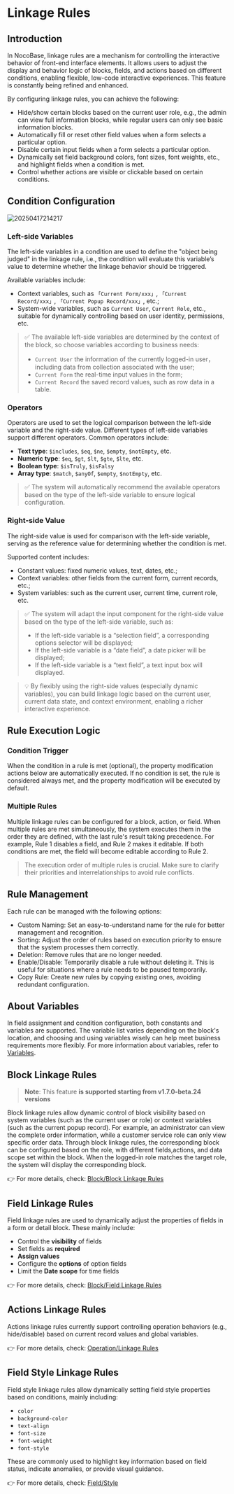 # Linkage Rules

## Introduction

In NocoBase, linkage rules are a mechanism for controlling the interactive behavior of front-end interface elements. It allows users to adjust the display and behavior logic of blocks, fields, and actions based on different conditions, enabling flexible, low-code interactive experiences. This feature is constantly being refined and enhanced.

By configuring linkage rules, you can achieve the following:

- Hide/show certain blocks based on the current user role, e.g., the admin can view full information blocks, while regular users can only see basic information blocks.
- Automatically fill or reset other field values when a form selects a particular option.
- Disable certain input fields when a form selects a particular option.
- Dynamically set field background colors, font sizes, font weights, etc., and highlight fields when a condition is met.
- Control whether actions are visible or clickable based on certain conditions.

## Condition Configuration

![20250417214217](https://static-docs.nocobase.com/20250417214217.png)

### Left-side Variables

The left-side variables in a condition are used to define the "object being judged" in the linkage rule, i.e., the condition will evaluate this variable’s value to determine whether the linkage behavior should be triggered.

Available variables include:

- Context variables, such as `「Current Form/xxx」`, `「Current Record/xxx」`, `「Current Popup Record/xxx」`, etc.;
- System-wide variables, such as `Current User`, `Current Role`, etc., suitable for dynamically controlling based on user identity, permissions, etc.

> ✅ The available left-side variables are determined by the context of the block, so choose variables according to business needs:
> 
> - `Current User` the information of the currently logged-in user，including data from collection associated with the user;
> - `Current Form`  the real-time input values in the form;
> - `Current Record` the saved record values, such as row data in a table.

### Operators

Operators are used to set the logical comparison between the left-side variable and the right-side value. Different types of left-side variables support different operators. Common operators include:

- **Text type**: `$includes`, `$eq`, `$ne`, `$empty`, `$notEmpty`, etc.
- **Numeric type**: `$eq`, `$gt`, `$lt`, `$gte`, `$lte`, etc.
- **Boolean type**: `$isTruly`, `$isFalsy`
- **Array type**: `$match`, `$anyOf`, `$empty`, `$notEmpty`, etc.

> ✅ The system will automatically recommend the available operators based on the type of the left-side variable to ensure logical configuration.

### Right-side Value

The right-side value is used for comparison with the left-side variable, serving as the reference value for determining whether the condition is met.

Supported content includes:

- Constant values: fixed numeric values, text, dates, etc.;
- Context variables: other fields from the current form, current records, etc.;
- System variables: such as the current user, current time, current role, etc.

> ✅ The system will adapt the input component for the right-side value based on the type of the left-side variable, such as:
> 
> - If the left-side variable is a “selection field”, a corresponding options selector will be displayed;
> - If the left-side variable is a “date field”, a date picker will be displayed;
> - If the left-side variable is a “text field”, a text input box will displayed.

> 💡 By flexibly using the right-side values (especially dynamic variables), you can build linkage logic based on the current user, current data state, and context environment, enabling a richer interactive experience.

## Rule Execution Logic

### Condition Trigger

When the condition in a rule is met (optional), the property modification actions below are automatically executed. If no condition is set, the rule is considered always met, and the property modification will be executed by default.

### Multiple Rules

Multiple linkage rules can be configured for a block, action, or field. When multiple rules are met simultaneously, the system executes them in the order they are defined, with the last rule's result taking precedence. For example, Rule 1 disables a field, and Rule 2 makes it editable. If both conditions are met, the field will become editable according to Rule 2.

> The execution order of multiple rules is crucial. Make sure to clarify their priorities and interrelationships to avoid rule conflicts.

## Rule Management

Each rule can be managed with the following options:

- Custom Naming: Set an easy-to-understand name for the rule for better management and recognition.
- Sorting: Adjust the order of rules based on execution priority to ensure that the system processes them correctly.
- Deletion: Remove rules that are no longer needed.
- Enable/Disable: Temporarily disable a rule without deleting it. This is useful for situations where a rule needs to be paused temporarily.
- Copy Rule: Create new rules by copying existing ones, avoiding redundant configuration.

## About Variables

In field assignment and condition configuration, both constants and variables are supported. The variable list varies depending on the block's location, and choosing and using variables wisely can help meet business requirements more flexibly. For more information about variables, refer to [Variables](/handbook/ui/variables).

## Block Linkage Rules 

> **Note**: This feature **is supported starting from v1.7.0-beta.24 versions**

Block linkage rules allow dynamic control of block visibility based on system variables (such as the current user or role) or context variables (such as the current popup record). For example, an administrator can view the complete order information, while a customer service role can only view specific order data. Through block linkage rules, the corresponding block can be configured based on the role, with different fields,actions, and data scope set within the block. When the logged-in role matches the target role, the system will display the corresponding block.

👉 For more details, check: [Block/Block Linkage Rules](/handbook/ui/blocks/block-settings/block-linkage-rule)

## Field Linkage Rules

Field linkage rules are used to dynamically adjust the properties of fields in a form or detail block. These mainly include:

- Control the **visibility** of fields
- Set fields as **required**
- **Assign values**
- Configure the **options** of option fields
- Limit the **Date scope** for time fields

👉 For more details, check: [Block/Field Linkage Rules](/handbook/ui/blocks/block-settings/field-linkage-rule)

## Actions Linkage Rules

Actions linkage rules currently support controlling operation behaviors (e.g., hide/disable) based on current record values and global variables.

👉 For more details, check: [Operation/Linkage Rules](/handbook/ui/actions/action-settings/linkage-rule)

## Field Style Linkage Rules

Field style linkage rules allow dynamically setting field style properties based on conditions, mainly including:

- `color`
- `background-color`
- `text-align`
- `font-size`
- `font-weight`
- `font-style`

These are commonly used to highlight key information based on field status, indicate anomalies, or provide visual guidance.

👉 For more details, check: [Field/Style](/handbook/ui/fields/field-settings/style)
